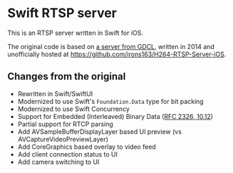 # Swift RTSP server

This is an RTSP server written in Swift for iOS.

The original code is based on [a server from GDCL](http://www.gdcl.co.uk/2013/02/20/iOS-Video-Encoding.html), written in 2014 and unofficially hosted at https://github.com/irons163/H264-RTSP-Server-iOS.

## Changes from the original

- Rewritten in Swift/SwiftUI
- Modernized to use Swift's `Foundation.Data` type for bit packing
- Modernized to use Swift Concurrency
- Support for Embedded (Interleaved) Binary Data ([RFC 2326, 10.12](https://datatracker.ietf.org/doc/html/rfc2326#section-10.12))
- Partial support for RTCP parsing
- Add AVSampleBufferDisplayLayer based UI preview (vs AVCaptureVideoPreviewLayer)
- Add CoreGraphics based overlay to video feed
- Add client connection status to UI
- Add camera switching to UI
